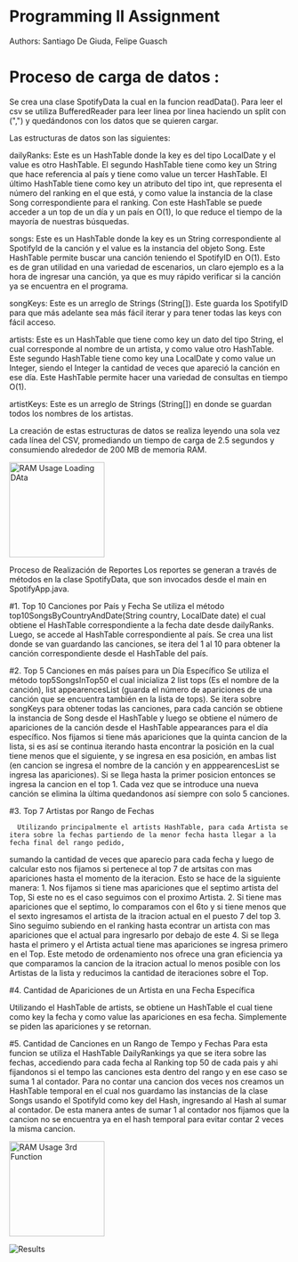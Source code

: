 # Programming II Assignment
Authors: Santiago De Giuda, Felipe Guasch

# Proceso de carga de datos : 

Se crea una clase SpotifyData la cual en la funcion readData(). Para leer el csv se utiliza BufferedReader para leer linea por linea haciendo un split con (",") y quedándonos  con los datos que se quieren cargar.

Las estructuras de datos son las siguientes:

dailyRanks: Este es un HashTable donde la key es del tipo LocalDate y el value es otro HashTable. El segundo HashTable tiene como key un String que hace referencia al país y tiene como value un tercer HashTable. El último HashTable tiene como key un atributo del tipo int, que representa el número del ranking en el que está, y como value la instancia de la clase Song correspondiente para el ranking. Con este HashTable se puede acceder a un top de un día y un país en O(1), lo que reduce el tiempo de la mayoría de nuestras búsquedas.

songs: Este es un HashTable donde la key es un String correspondiente al SpotifyId de la canción y el value es la instancia del objeto Song. Este HashTable permite buscar una canción teniendo el SpotifyID en O(1). Esto es de gran utilidad en una variedad de escenarios, un claro ejemplo es a la hora de ingresar una canción, ya que es muy rápido verificar si la canción ya se encuentra en el programa.

songKeys: Este es un arreglo de Strings (String[]). Este guarda los SpotifyID para que más adelante sea más fácil iterar y para tener todas las keys con fácil acceso.

artists: Este es un HashTable que tiene como key un dato del tipo String, el cual corresponde al nombre de un artista, y como value otro HashTable. Este segundo HashTable tiene como key una LocalDate y como value un Integer, siendo el Integer la cantidad de veces que apareció la canción en ese día. Este HashTable permite hacer una variedad de consultas en tiempo O(1).

artistKeys: Este es un arreglo de Strings (String[]) en donde se guardan todos los nombres de los artistas.

La creación de estas estructuras de datos se realiza leyendo una sola vez cada línea del CSV, promediando un tiempo de carga de 2.5 segundos y consumiendo alrededor de 200 MB de memoria RAM.

<img width="171" alt="RAM Usage Loading DAta" src="https://github.com/PipeG09/Obligatorio-Prog-II/assets/103771722/d8acca43-2658-464a-868d-68540530e6db">

Proceso de Realización de Reportes
Los reportes se generan a través de métodos en la clase SpotifyData, que son invocados desde el main en SpotifyApp.java. 

#1. Top 10 Canciones por País y Fecha
Se utiliza el método top10SongsByCountryAndDate(String country, LocalDate date) el cual obtiene el HashTable correspondiente a la fecha date desde dailyRanks. Luego, se accede al HashTable correspondiente al país. Se crea una list<Song> donde se van guardando las canciones, se itera del 1 al 10 para obtener la canción correspondiente desde el HashTable del país.


#2. Top 5 Canciones en más países para un Día Específico
Se utiliza el método top5SongsInTop50 el cual inicializa 2 list<String> tops (Es el nombre de la canción), list<Integer> appearencesList (guarda el número de apariciones de una canción que se encuentra también en la lista de tops). Se itera sobre songKeys para obtener todas las canciones, para cada canción se obtiene la instancia de Song desde el HashTable y luego se obtiene el número de apariciones de la canción desde el HashTable appearances para el día específico.
Nos fijamos si tiene más apariciones que la quinta cancion de la lista, si es así se continua iterando hasta encontrar la posición en la cual tiene menos que el siguiente, y se ingresa en esa posición, en ambas list (en cancion se ingresa el nombre de la canción y en apppearencesList se ingresa las apariciones). Si se llega hasta la primer posicion entonces se ingresa la cancion en el top 1. Cada vez que se introduce una nueva canción se elimina la última quedandonos así siempre con solo 5 canciones.


#3. Top 7 Artistas por Rango de Fechas
   
      Utilizando principalmente el artists HashTable, para cada Artista se itera sobre la fechas partiendo de la menor fecha hasta llegar a la fecha final del rango pedido, 
   sumando la cantidad de veces que aparecio para cada fecha y luego de calcular esto nos fijamos si pertenece al top 7 de artsitas con mas apariciones hasta el momento de la 
   iteracion.
   Esto se hace de la siguiente manera: 
     1. Nos fijamos si tiene mas apariciones que el septimo artista del Top, Si este no es el caso seguimos con el proximo Artista.
     2. Si tiene mas apariciones que el septimo, lo comparamos con el 6to y si tiene menos que el sexto ingresamos el artista de la itracion actual en el puesto 7 del top
     3. Sino seguimo subiendo en el ranking hasta econtrar un artista con mas apariciones que el actual para ingresarlo por debajo de este
     4. Si se llega hasta el primero y el Artista actual tiene mas apariciones se ingresa primero en el Top.
   Este metodo de ordenamiento nos ofrece una gran eficiencia ya que comparamos la cancion de la itracion actual lo menos posible con los Artistas de la lista y reducimos la cantidad de iteraciones sobre el Top.

#4. Cantidad de Apariciones de un Artista en una Fecha Específica

Utilizando el HashTable de artists, se obtiene un HashTable el cual tiene como key la fecha y como value las apariciones en esa fecha. Simplemente se piden las apariciones y se retornan.


#5. Cantidad de Canciones en un Rango de Tempo y Fechas
       Para esta funcion se utiliza el HashTable DailyRankings ya que se itera sobre las fechas, accediendo para cada fecha al Ranking top 50 de cada pais y ahi fijandonos si      el tempo las canciones esta dentro del rango y en ese caso se suma 1 al contador. Para no contar una cancion dos veces nos creamos un HashTable temporal en el cual nos
   guardamo las instancias de la clase Songs usando el SpotifyId como key del Hash, ingresando al Hash al sumar al contador. De esta manera antes de sumar 1 al contador nos
   fijamos que la cancion no se encuentra ya en el hash temporal para evitar contar 2 veces la misma cancion.

<img width="171" alt="RAM Usage 3rd Function" src="https://github.com/PipeG09/Obligatorio-Prog-II/assets/103771722/2b6eadfb-97ba-46b3-b3af-78f036112074">

![Results](https://github.com/PipeG09/Obligatorio-Prog-II/assets/103771722/d5db257a-4194-446e-9b0f-42a22fd87031)



